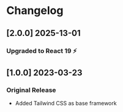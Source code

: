 # Changelog

## [2.0.0] 2025-13-01

### Upgraded to React 19 ⚡️

## [1.0.0] 2023-03-23

### Original Release

- Added Tailwind CSS as base framework
